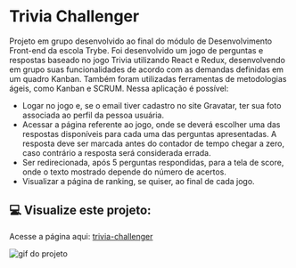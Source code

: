 # Trivia Challenger
Projeto em grupo desenvolvido ao final do módulo de Desenvolvimento Front-end da escola Trybe. Foi desenvolvido um jogo de perguntas e respostas baseado no jogo Trivia utilizando React e Redux, desenvolvendo em grupo suas funcionalidades de acordo com as demandas definidas em um quadro Kanban. Também foram utilizadas ferramentas de metodologias ágeis, como Kanban e SCRUM.
Nessa aplicação é possível:
- Logar no jogo e, se o email tiver cadastro no site Gravatar, ter sua foto associada ao perfil da pessoa usuária.
- Acessar a página referente ao jogo, onde se deverá escolher uma das respostas disponíveis para cada uma das perguntas apresentadas. A resposta deve ser marcada antes do contador de tempo chegar a zero, caso contrário a resposta será considerada errada.
- Ser redirecionada, após 5 perguntas respondidas, para a tela de score, onde o texto mostrado depende do número de acertos.
- Visualizar a página de ranking, se quiser, ao final de cada jogo.

## :computer: Visualize este projeto:
Acesse a página aqui:
[trivia-challenger](https://trivia-challenger.vercel.app/)

<div aligh='center'>
  <img src="./src/imagens/game.gif" alt="gif do projeto"/>
</div>
